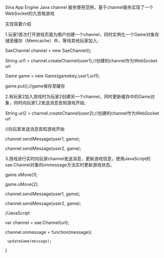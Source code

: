 Sina App Engine Java channel 服务使用范例，基于channel服务实现了一个WebSocket的九宫格游戏



实现简要介绍


1.玩家1首次打开游戏页面为用户创建一个channel，同时实例化一个Game对象存储至缓存（Memcache）中，等待其他玩家加入;


SaeChannel channel = new SaeChannel();
 
String url1 = channel.createChannel(user1);//创建的channel作为WebSocket url
 
Game game = new Game(gamekey,user1,url1);
 
game.put();//game保存至缓存
 
 
 
2.有玩家2加入游戏时为玩家2创建另一个channel，同时更新缓存中的Game对象，同时向玩家1,2发送消息告知游戏开始;

 String url2 = channel.createChannel(user2);//创建的channel作为WebSocket url
 
 //向玩家发送消息告知游戏开始
 
 channel.sendMessage(user1, game);
 
 channel.sendMessage(user2, game);
 
 
 
3.游戏进行实时向玩家channel发送消息，更新游戏信息，使用JavaScript的sae.Channel对象的onmessage方法实时更新游戏状态。

 game.xMove(1);
 
 game.oMove(2);
 
 channel.sendMessage(user1, game);
 
 channel.sendMessage(user2, game);
 
 //JavaScript
 
 var channel = sae.Channel(url);
 
 channel.onmessage = function(message){
 
 	 updateGame(message);
 	 
 }
 
